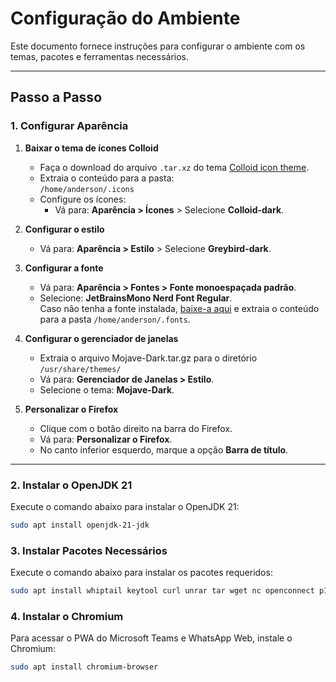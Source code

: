 # Configuração do Ambiente

Este documento fornece instruções para configurar o ambiente com os temas, pacotes e ferramentas necessários.

---

## Passo a Passo

### 1. Configurar Aparência
1. **Baixar o tema de ícones Colloid**  
   - Faça o download do arquivo `.tar.xz` do tema [Colloid icon theme](https://github.com/vinceliuice/Colloid-icon-theme).
   - Extraia o conteúdo para a pasta:  
     `/home/anderson/.icons`
   - Configure os ícones:
     - Vá para: **Aparência > Ícones** > Selecione **Colloid-dark**.
   
2. **Configurar o estilo**  
   - Vá para: **Aparência > Estilo** > Selecione **Greybird-dark**.

3. **Configurar a fonte**  
   - Vá para: **Aparência > Fontes > Fonte monoespaçada padrão**.
   - Selecione: **JetBrainsMono Nerd Font Regular**.  
     Caso não tenha a fonte instalada, [baixe-a aqui](https://www.nerdfonts.com/) e extraia o conteúdo para a pasta `/home/anderson/.fonts`.

4. **Configurar o gerenciador de janelas**  
   - Extraia o arquivo Mojave-Dark.tar.gz para o diretório `/usr/share/themes/`
   - Vá para: **Gerenciador de Janelas > Estilo**.  
   - Selecione o tema: **Mojave-Dark**.

5. **Personalizar o Firefox**  
   - Clique com o botão direito na barra do Firefox.
   - Vá para: **Personalizar o Firefox**.
   - No canto inferior esquerdo, marque a opção **Barra de título**.

---

### 2. Instalar o OpenJDK 21
Execute o comando abaixo para instalar o OpenJDK 21:  
```bash
sudo apt install openjdk-21-jdk 
```

### 3. Instalar Pacotes Necessários
Execute o comando abaixo para instalar os pacotes requeridos:  
```bash
sudo apt install whiptail keytool curl unrar tar wget nc openconnect p11tool 
```

### 4. Instalar o Chromium
Para acessar o PWA do Microsoft Teams e WhatsApp Web, instale o Chromium:  
```bash
sudo apt install chromium-browser 
```
